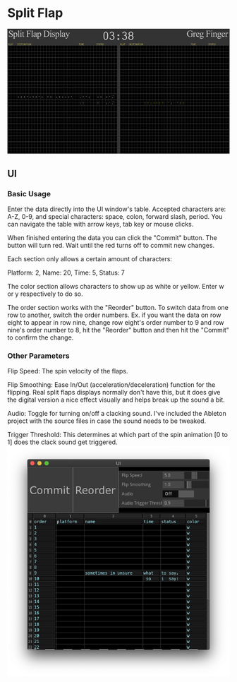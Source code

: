 # Split Flap

![gif](images/splitFlap.gif)

## UI

### Basic Usage
Enter the data directly into the UI window's table. Accepted characters are: A-Z, 0-9, and special characters: space, colon, forward slash, period. You can navigate the table with arrow keys, tab key or mouse clicks.

When finished entering the data you can click the "Commit" button. The button will turn red. Wait until the red turns off to commit new changes.

Each section only allows a certain amount of characters:

Platform: 2, Name: 20, Time: 5, Status: 7

The color section allows characters to show up as white or yellow. Enter w or y respectively to do so.

The order section works with the "Reorder" button. To switch data from one row to another, switch the order numbers. Ex. if you want the data on row eight to appear in row nine, change row eight's order number to 9 and row nine's order number to 8, hit the "Reorder" button and then hit the "Commit" to confirm the change.

### Other Parameters
Flip Speed: The spin velocity of the flaps.

Flip Smoothing: Ease In/Out (acceleration/deceleration) function for the flipping. Real split flaps displays normally don't have this, but it does give the digital version a nice effect visually and helps break up the sound a bit.

Audio: Toggle for turning on/off a clacking sound. I've included the Ableton project with the source files in case the sound needs to be tweaked.

Trigger Threshold: This determines at which part of the spin animation [0 to 1] does the clack sound get triggered.
![params](images/params.png)
